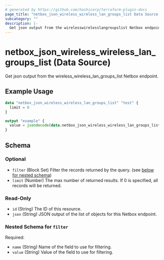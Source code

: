 ```yaml
---
# generated by https://github.com/hashicorp/terraform-plugin-docs
page_title: "netbox_json_wireless_wireless_lan_groups_list Data Source - terraform-provider-netbox"
subcategory: ""
description: |-
  Get json output from the wirelesswirelesslangroupslist Netbox endpoint.
---
```


# netbox_json_wireless_wireless_lan_groups_list (Data Source)

Get json output from the wireless_wireless_lan_groups_list Netbox endpoint.

## Example Usage

```terraform
data "netbox_json_wireless_wireless_lan_groups_list" "test" {
  limit = 0
}

output "example" {
  value = jsondecode(data.netbox_json_wireless_wireless_lan_groups_list.test.json)
}
```

<!-- schema generated by tfplugindocs -->
## Schema

### Optional

- `filter` (Block Set) Filter the records returned by the query. (see [below for nested schema](#nestedblock--filter))
- `limit` (Number) The max number of returned results. If 0 is specified, all records will be returned.

### Read-Only

- `id` (String) The ID of this resource.
- `json` (String) JSON output of the list of objects for this Netbox endpoint.

<a id="nestedblock--filter"></a>
### Nested Schema for `filter`

Required:

- `name` (String) Name of the field to use for filtering.
- `value` (String) Value of the field to use for filtering.


